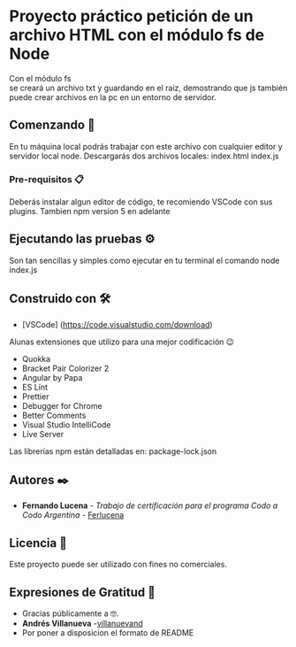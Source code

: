 # Proyecto práctico petición de un archivo HTML con el módulo fs de Node

Con el módulo fs  
se creará un archivo txt y guardando en el raiz, demostrando que js también puede crear archivos en la pc en un entorno de servidor.

## Comenzando 🚀

En tu máquina local podrás trabajar con este archivo con cualquier editor y servidor local node.
Descargarás dos archivos locales:
index.html
index.js

### Pre-requisitos 📋

Deberás instalar algun editor de código, te recomiendo VSCode con sus plugins.
Tambien npm version 5 en adelante

## Ejecutando las pruebas ⚙️

Son tan sencillas y simples como ejecutar en tu terminal el comando
node index.js

## Construido con 🛠️

* [VSCode] (https://code.visualstudio.com/download)
 
Alunas extensiones que utilizo para una mejor codificación 😉

* Quokka
* Bracket Pair Colorizer 2
* Angular by Papa
* ES Lint
* Prettier
* Debugger for Chrome
* Better Comments
* Visual Studio IntelliCode
* Live Server

Las librerías npm están detalladas en:
package-lock.json

## Autores ✒️

* **Fernando Lucena** - *Trabajo de certificación para el programa Codo a Codo Argentina* - [Ferlucena](https://github.com/Ferlucena)

## Licencia 📄

Este proyecto puede ser utilizado con fines no comerciales.

## Expresiones de Gratitud 🎁

* Gracias públicamente a 🤓.
* **Andrés Villanueva** -[villanuevand](https://github.com/villanuevand)
* Por poner a disposicion el formato de README
